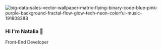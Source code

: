 
![big-data-sales-vector-wallpaper-matrix-flying-binary-code-blue-pink-purple-background-fractal-flow-glow-tech-neon-colorful-music-191808388](https://user-images.githubusercontent.com/91141994/203425132-bab82713-d8d7-4b04-a973-76648af0f68b.jpg)

### Hi I'm Natalia 👋
Front-End Developer
<!--
**NatiRibei/NatiRibei** is a ✨ _special_ ✨ repository because its `README.md` (this file) appears on your GitHub profile.

Here are some ideas to get you started:

- 🔭 I’m currently working on ...
- 🌱 I’m currently learning ...
- 👯 I’m looking to collaborate on ...
- 🤔 I’m looking for help with ...
- 💬 Ask me about ...
- 📫 How to reach me: ...
- 😄 Pronouns: ...
- ⚡ Fun fact: ...
-->
